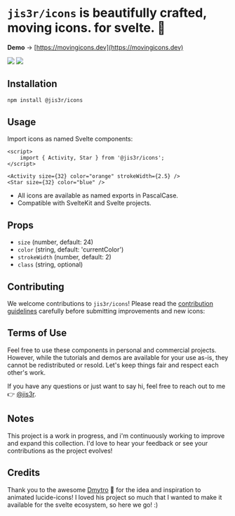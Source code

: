 # `jis3r/icons` is beautifully crafted, moving icons. for svelte. 🧡

**Demo** → [https://movingicons.dev](https://movingicons.dev)

<a href="https://opensource.org/licenses/MIT"><img src="https://img.shields.io/badge/License-MIT-blue.svg"/></a>
<a href="https://madewithsvelte.com/p/moving-icons/shield-link"><img src="https://madewithsvelte.com/storage/repo-shields/5371-shield.svg"/></a>

## Installation

```bash
npm install @jis3r/icons
```

## Usage

Import icons as named Svelte components:

```svelte
<script>
	import { Activity, Star } from '@jis3r/icons';
</script>

<Activity size={32} color="orange" strokeWidth={2.5} />
<Star size={32} color="blue" />
```

- All icons are available as named exports in PascalCase.
- Compatible with SvelteKit and Svelte projects.

## Props

- `size` (number, default: 24)
- `color` (string, default: 'currentColor')
- `strokeWidth` (number, default: 2)
- `class` (string, optional)

## Contributing

We welcome contributions to `jis3r/icons`! Please read the [contribution guidelines](https://github.com/jis3r/icons/blob/master/CONTRIBUTING.md) carefully before submitting improvements and new icons:

## Terms of Use

Feel free to use these components in personal and commercial projects. However, while the tutorials and demos are available for your use as-is, they cannot be redistributed or resold. Let's keep things fair and respect each other's work.

If you have any questions or just want to say hi, feel free to reach out to me 👉 [@jis3r](https://twitter.com/jis3r).

## Notes

This project is a work in progress, and i'm continuously working to improve and expand this collection. I'd love to hear your feedback or see your contributions as the project evolves!

## Credits

Thank you to the awesome [Dmytro](https://twitter.com/pqoqubbw) 💜 for the idea and inspiration to animated lucide-icons! I loved his project so much that I wanted to make it available for the svelte ecosystem, so here we go! :)
